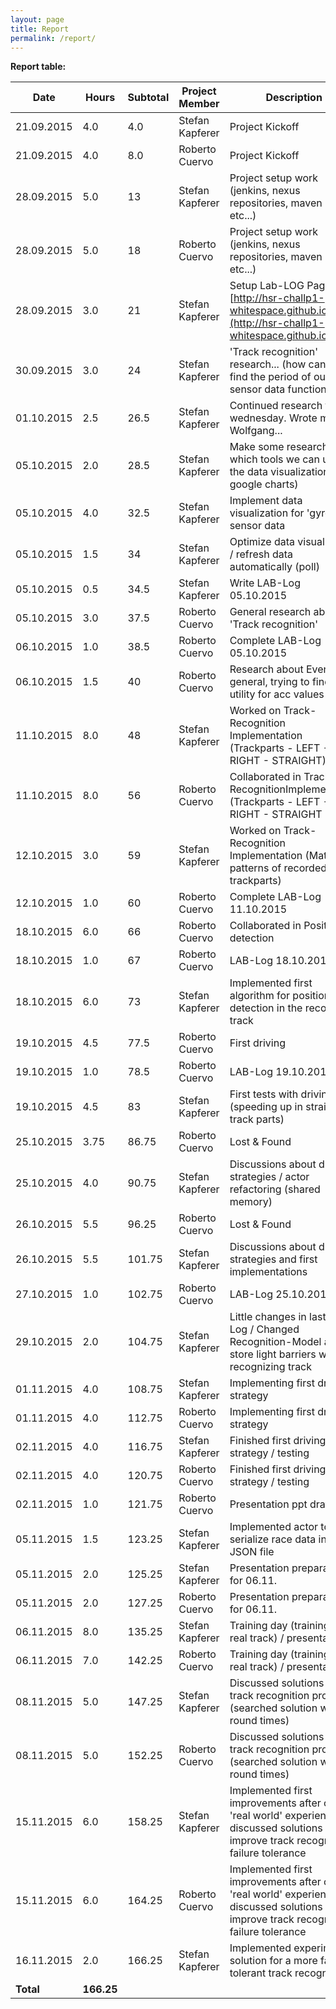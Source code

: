 ```yaml
---
layout: page
title: Report
permalink: /report/
---
```

**Report table:**
<div id="report-table-container">

| Date        | Hours      | Subtotal | Project Member  | Description                                                                                                                            |
| ------------| ---------- | -------- | --------------- | -------------------------------------------------------------------------------------------------------------------------------------- |
| 21.09.2015  | 4.0        | 4.0      | Stefan Kapferer | Project Kickoff                                                                                                                        |
| 21.09.2015  | 4.0        | 8.0      | Roberto Cuervo  | Project Kickoff                                                                                                                        |
| 28.09.2015  | 5.0        | 13       | Stefan Kapferer | Project setup work (jenkins, nexus repositories, maven build, etc...)                                                                  |
| 28.09.2015  | 5.0        | 18       | Roberto Cuervo  | Project setup work (jenkins, nexus repositories, maven build, etc...)                                                                  |
| 28.09.2015  | 3.0        | 21       | Stefan Kapferer | Setup Lab-LOG Page [http://hsr-challp1-whitespace.github.io/](http://hsr-challp1-whitespace.github.io/)                                |
| 30.09.2015  | 3.0        | 24       | Stefan Kapferer | 'Track recognition' research... (how can we find the period of our sensor data function??)                                             |
| 01.10.2015  | 2.5        | 26.5     | Stefan Kapferer | Continued research from wednesday. Wrote mail to Wolfgang...                                                                           |
| 05.10.2015  | 2.0        | 28.5     | Stefan Kapferer | Make some research which tools we can use for the data visualization (--> google charts)                                               |
| 05.10.2015  | 4.0        | 32.5     | Stefan Kapferer | Implement data visualization for 'gyro z' sensor data                                                                                  |
| 05.10.2015  | 1.5        | 34       | Stefan Kapferer | Optimize data visualization / refresh data automatically (poll)                                                                        |
| 05.10.2015  | 0.5        | 34.5     | Stefan Kapferer | Write LAB-Log 05.10.2015                                                                                                               |
| 05.10.2015  | 3.0        | 37.5     | Roberto Cuervo  | General research about 'Track recognition'                                                                                             |
| 06.10.2015  | 1.0        | 38.5     | Roberto Cuervo  | Complete LAB-Log 05.10.2015                                                                                                            |
| 06.10.2015  | 1.5        | 40       | Roberto Cuervo  | Research about Events in general, trying to find a utility for acc values                                                              |
| 11.10.2015  | 8.0        | 48       | Stefan Kapferer | Worked on Track-Recognition Implementation (Trackparts - LEFT - RIGHT - STRAIGHT)                                                      |
| 11.10.2015  | 8.0        | 56       | Roberto Cuervo  | Collaborated in Track-RecognitionImplementation (Trackparts - LEFT - RIGHT - STRAIGHT                                                  |
| 12.10.2015  | 3.0        | 59       | Stefan Kapferer | Worked on Track-Recognition Implementation (Match patterns of recorded trackparts)                                                     |
| 12.10.2015  | 1.0        | 60       | Roberto Cuervo  | Complete LAB-Log 11.10.2015                                                                                                            |
| 18.10.2015  | 6.0        | 66       | Roberto Cuervo  | Collaborated in Position detection                                                                                                     |
| 18.10.2015  | 1.0        | 67       | Roberto Cuervo  | LAB-Log 18.10.2015                                                                                                                     |
| 18.10.2015  | 6.0        | 73       | Stefan Kapferer | Implemented first algorithm for position detection in the recognized track                                                             |
| 19.10.2015  | 4.5        | 77.5     | Roberto Cuervo  | First driving                                                                                                                          |
| 19.10.2015  | 1.0        | 78.5     | Roberto Cuervo  | LAB-Log 19.10.2015                                                                                                                     |
| 19.10.2015  | 4.5        | 83       | Stefan Kapferer | First tests with driving (speeding up in straight track parts)                                                                         |
| 25.10.2015  | 3.75       | 86.75    | Roberto Cuervo  | Lost & Found                                                                                                                           |
| 25.10.2015  | 4.0        | 90.75    | Stefan Kapferer | Discussions about driving strategies / actor refactoring (shared memory)                                                               |
| 26.10.2015  | 5.5        | 96.25    | Roberto Cuervo  | Lost & Found                                                                                                                           |
| 26.10.2015  | 5.5        | 101.75   | Stefan Kapferer | Discussions about driving strategies and first implementations                                                                         |
| 27.10.2015  | 1.0        | 102.75   | Roberto Cuervo  | LAB-Log 25.10.2015                                                                                                                     |
| 29.10.2015  | 2.0        | 104.75   | Stefan Kapferer | Little changes in last LAB-Log / Changed Recognition-Model and store light barriers while recognizing track                            |
| 01.11.2015  | 4.0        | 108.75   | Stefan Kapferer | Implementing first driving strategy                                                                                                    |
| 01.11.2015  | 4.0        | 112.75   | Roberto Cuervo  | Implementing first driving strategy                                                                                                    |
| 02.11.2015  | 4.0        | 116.75   | Stefan Kapferer | Finished first driving strategy / testing                                                                                              |
| 02.11.2015  | 4.0        | 120.75   | Roberto Cuervo  | Finished first driving strategy / testing                                                                                              |
| 02.11.2015  | 1.0        | 121.75   | Roberto Cuervo  | Presentation ppt draft				                                                                                 |
| 05.11.2015  | 1.5        | 123.25   | Stefan Kapferer | Implemented actor to serialize race data into JSON file                                                                                |
| 05.11.2015  | 2.0        | 125.25   | Stefan Kapferer	| Presentation preparation for 06.11.                                                                                                    |
| 05.11.2015  | 2.0        | 127.25   | Roberto Cuervo	| Presentation preparation for 06.11.                                                                                                    |
| 06.11.2015  | 8.0        | 135.25   | Stefan Kapferer | Training day (trainings on real track) / presentation                                                                                  |
| 06.11.2015  | 7.0        | 142.25   | Roberto Cuervo  | Training day (trainings on real track) / presentation                                                                                  |
| 08.11.2015  | 5.0        | 147.25   | Stefan Kapferer | Discussed solutions for our track recognition problem (searched solution without round times)                                          |
| 08.11.2015  | 5.0        | 152.25   | Roberto Cuervo  | Discussed solutions for our track recognition problem (searched solution without round times)                                          |
| 15.11.2015  | 6.0        | 158.25   | Stefan Kapferer | Implemented first improvements after our 'real world' experiences / discussed solutions to improve track recognition failure tolerance |
| 15.11.2015  | 6.0        | 164.25   | Roberto Cuervo  | Implemented first improvements after our 'real world' experiences / discussed solutions to improve track recognition failure tolerance |
| 16.11.2015  | 2.0        | 166.25   | Stefan Kapferer | Implemented experimental solution for a more failure tolerant track recognition                                                        |
| **Total**   | **166.25** |          |                 |                                                                                                                                        |

</div>
